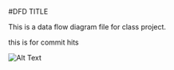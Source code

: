 #DFD TITLE


This is a data flow diagram file for class project.


this is for commit hits

![Alt Text](https://cloud.githubusercontent.com/assets/8000971/18726021/3ad2f28a-8008-11e6-9128-e42d897f9b67.png)
